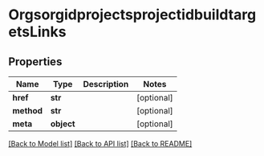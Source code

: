# OrgsorgidprojectsprojectidbuildtargetsLinks

## Properties
Name | Type | Description | Notes
------------ | ------------- | ------------- | -------------
**href** | **str** |  | [optional] 
**method** | **str** |  | [optional] 
**meta** | **object** |  | [optional] 

[[Back to Model list]](../README.md#documentation-for-models) [[Back to API list]](../README.md#documentation-for-api-endpoints) [[Back to README]](../README.md)

